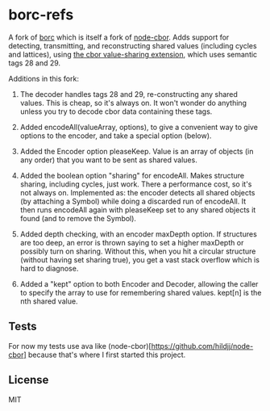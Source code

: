 # borc-refs

A fork of [borc](https://github.com/dignifiedquire/borc) which is itself a fork of [node-cbor](https://github.com/hildjj/node-cbor).  Adds support for detecting, transmitting, and reconstructing shared values (including cycles and lattices), using [the cbor value-sharing extension](http://cbor.schmorp.de/value-sharing), which uses semantic tags 28 and 29.

Additions in this fork:

1.  The decoder handles tags 28 and 29, re-constructing any shared values.  This is cheap, so it's always on.  It won't wonder do anything unless you try to decode cbor data containing these tags.

2.  Added encodeAll(valueArray, options), to give a convenient way to give options to the encoder, and take a special option (below).

3.  Added the Encoder option pleaseKeep.  Value is an array of objects (in any order) that you want to be sent as shared values.

4.  Added the boolean option "sharing" for encodeAll.  Makes structure sharing, including cycles, just work.  There a performance cost, so it's not always on.   Implemented as: the encoder detects all shared objects (by attaching a Symbol) while doing a discarded run of encodeAll.  It then runs encodeAll again with pleaseKeep set to any shared objects it found (and to remove the Symbol).  

5.  Added depth checking, with an encoder maxDepth option.   If structures are too deep, an error is thrown saying to set a higher maxDepth or possibly turn on sharing.  Without this, when you hit a circular structure (without having set sharing true), you get a vast stack overflow which is hard to diagnose.

6.  Added a "kept" option to both Encoder and Decoder, allowing the caller to specify the array to use for remembering shared values.   kept[n] is the nth shared value.

## Tests

For now my tests use ava like (node-cbor)[https://github.com/hildjj/node-cbor] because that's where I first started this project.

## License

MIT
